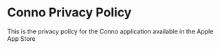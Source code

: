 # Conno Privacy Policy
This is the privacy policy for the Conno application available in the Apple App Store
